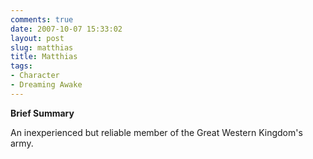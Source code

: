```yaml
---
comments: true
date: 2007-10-07 15:33:02
layout: post
slug: matthias
title: Matthias
tags:
- Character
- Dreaming Awake
---
```


<p><b>Brief Summary</b></p>
<p>An inexperienced but reliable member of the Great Western Kingdom&#039;s army. </p>
